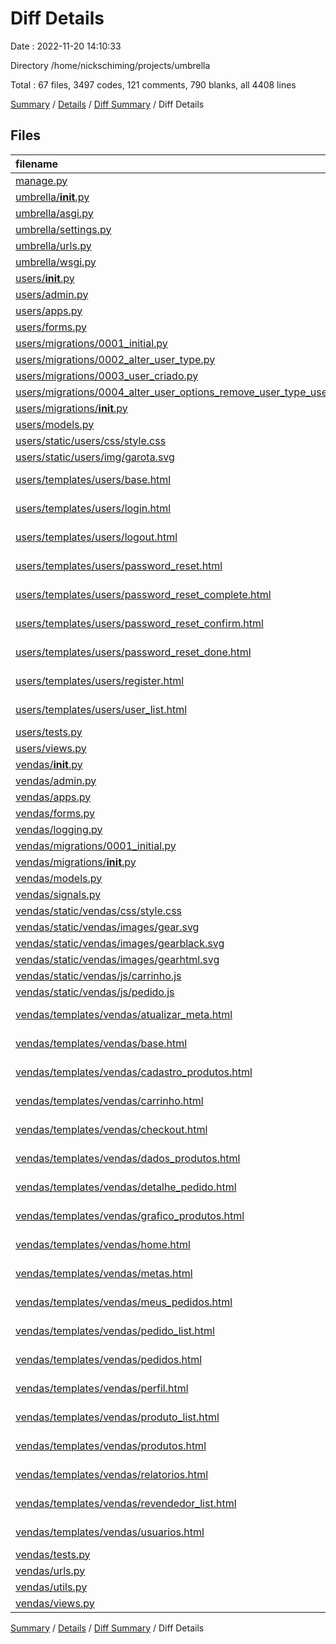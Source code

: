 # Diff Details

Date : 2022-11-20 14:10:33

Directory /home/nickschiming/projects/umbrella

Total : 67 files,  3497 codes, 121 comments, 790 blanks, all 4408 lines

[Summary](results.md) / [Details](details.md) / [Diff Summary](diff.md) / Diff Details

## Files
| filename | language | code | comment | blank | total |
| :--- | :--- | ---: | ---: | ---: | ---: |
| [manage.py](/manage.py) | Python | 15 | 3 | 5 | 23 |
| [umbrella/__init__.py](/umbrella/__init__.py) | Python | 0 | 0 | 1 | 1 |
| [umbrella/asgi.py](/umbrella/asgi.py) | Python | 4 | 8 | 5 | 17 |
| [umbrella/settings.py](/umbrella/settings.py) | Python | 111 | 27 | 45 | 183 |
| [umbrella/urls.py](/umbrella/urls.py) | Python | 26 | 15 | 2 | 43 |
| [umbrella/wsgi.py](/umbrella/wsgi.py) | Python | 4 | 8 | 5 | 17 |
| [users/__init__.py](/users/__init__.py) | Python | 0 | 0 | 1 | 1 |
| [users/admin.py](/users/admin.py) | Python | 4 | 0 | 2 | 6 |
| [users/apps.py](/users/apps.py) | Python | 4 | 0 | 3 | 7 |
| [users/forms.py](/users/forms.py) | Python | 16 | 0 | 7 | 23 |
| [users/migrations/0001_initial.py](/users/migrations/0001_initial.py) | Python | 31 | 1 | 7 | 39 |
| [users/migrations/0002_alter_user_type.py](/users/migrations/0002_alter_user_type.py) | Python | 12 | 1 | 6 | 19 |
| [users/migrations/0003_user_criado.py](/users/migrations/0003_user_criado.py) | Python | 13 | 1 | 6 | 20 |
| [users/migrations/0004_alter_user_options_remove_user_type_user_tipo.py](/users/migrations/0004_alter_user_options_remove_user_type_user_tipo.py) | Python | 20 | 1 | 6 | 27 |
| [users/migrations/__init__.py](/users/migrations/__init__.py) | Python | 0 | 0 | 1 | 1 |
| [users/models.py](/users/models.py) | Python | 60 | 8 | 24 | 92 |
| [users/static/users/css/style.css](/users/static/users/css/style.css) | CSS | 181 | 4 | 30 | 215 |
| [users/static/users/img/garota.svg](/users/static/users/img/garota.svg) | XML | 1 | 0 | 0 | 1 |
| [users/templates/users/base.html](/users/templates/users/base.html) | Django Template | 38 | 0 | 9 | 47 |
| [users/templates/users/login.html](/users/templates/users/login.html) | Django Template | 15 | 0 | 0 | 15 |
| [users/templates/users/logout.html](/users/templates/users/logout.html) | Django Template | 11 | 0 | 1 | 12 |
| [users/templates/users/password_reset.html](/users/templates/users/password_reset.html) | Django Template | 11 | 0 | 0 | 11 |
| [users/templates/users/password_reset_complete.html](/users/templates/users/password_reset_complete.html) | Django Template | 7 | 0 | 0 | 7 |
| [users/templates/users/password_reset_confirm.html](/users/templates/users/password_reset_confirm.html) | Django Template | 11 | 0 | 0 | 11 |
| [users/templates/users/password_reset_done.html](/users/templates/users/password_reset_done.html) | Django Template | 6 | 0 | 0 | 6 |
| [users/templates/users/register.html](/users/templates/users/register.html) | Django Template | 15 | 0 | 0 | 15 |
| [users/templates/users/user_list.html](/users/templates/users/user_list.html) | Django Template | 43 | 0 | 6 | 49 |
| [users/tests.py](/users/tests.py) | Python | 1 | 1 | 2 | 4 |
| [users/views.py](/users/views.py) | Python | 14 | 0 | 3 | 17 |
| [vendas/__init__.py](/vendas/__init__.py) | Python | 0 | 0 | 1 | 1 |
| [vendas/admin.py](/vendas/admin.py) | Python | 10 | 0 | 5 | 15 |
| [vendas/apps.py](/vendas/apps.py) | Python | 6 | 0 | 4 | 10 |
| [vendas/forms.py](/vendas/forms.py) | Python | 62 | 0 | 27 | 89 |
| [vendas/logging.py](/vendas/logging.py) | Python | 23 | 0 | 2 | 25 |
| [vendas/migrations/0001_initial.py](/vendas/migrations/0001_initial.py) | Python | 131 | 1 | 7 | 139 |
| [vendas/migrations/__init__.py](/vendas/migrations/__init__.py) | Python | 0 | 0 | 1 | 1 |
| [vendas/models.py](/vendas/models.py) | Python | 268 | 34 | 68 | 370 |
| [vendas/signals.py](/vendas/signals.py) | Python | 4 | 7 | 5 | 16 |
| [vendas/static/vendas/css/style.css](/vendas/static/vendas/css/style.css) | CSS | 164 | 0 | 41 | 205 |
| [vendas/static/vendas/images/gear.svg](/vendas/static/vendas/images/gear.svg) | XML | 1 | 0 | 0 | 1 |
| [vendas/static/vendas/images/gearblack.svg](/vendas/static/vendas/images/gearblack.svg) | XML | 1 | 0 | 0 | 1 |
| [vendas/static/vendas/images/gearhtml.svg](/vendas/static/vendas/images/gearhtml.svg) | XML | 1 | 0 | 0 | 1 |
| [vendas/static/vendas/js/carrinho.js](/vendas/static/vendas/js/carrinho.js) | JavaScript | 33 | 0 | 11 | 44 |
| [vendas/static/vendas/js/pedido.js](/vendas/static/vendas/js/pedido.js) | JavaScript | 54 | 0 | 15 | 69 |
| [vendas/templates/vendas/atualizar_meta.html](/vendas/templates/vendas/atualizar_meta.html) | Django Template | 16 | 0 | 3 | 19 |
| [vendas/templates/vendas/base.html](/vendas/templates/vendas/base.html) | Django Template | 152 | 0 | 35 | 187 |
| [vendas/templates/vendas/cadastro_produtos.html](/vendas/templates/vendas/cadastro_produtos.html) | Django Template | 30 | 0 | 1 | 31 |
| [vendas/templates/vendas/carrinho.html](/vendas/templates/vendas/carrinho.html) | Django Template | 50 | 0 | 5 | 55 |
| [vendas/templates/vendas/checkout.html](/vendas/templates/vendas/checkout.html) | Django Template | 89 | 0 | 16 | 105 |
| [vendas/templates/vendas/dados_produtos.html](/vendas/templates/vendas/dados_produtos.html) | Django Template | 21 | 0 | 1 | 22 |
| [vendas/templates/vendas/detalhe_pedido.html](/vendas/templates/vendas/detalhe_pedido.html) | Django Template | 64 | 0 | 2 | 66 |
| [vendas/templates/vendas/grafico_produtos.html](/vendas/templates/vendas/grafico_produtos.html) | Django Template | 48 | 0 | 16 | 64 |
| [vendas/templates/vendas/home.html](/vendas/templates/vendas/home.html) | Django Template | 68 | 0 | 37 | 105 |
| [vendas/templates/vendas/metas.html](/vendas/templates/vendas/metas.html) | Django Template | 19 | 0 | 5 | 24 |
| [vendas/templates/vendas/meus_pedidos.html](/vendas/templates/vendas/meus_pedidos.html) | Django Template | 35 | 0 | 2 | 37 |
| [vendas/templates/vendas/pedido_list.html](/vendas/templates/vendas/pedido_list.html) | Django Template | 45 | 0 | 3 | 48 |
| [vendas/templates/vendas/pedidos.html](/vendas/templates/vendas/pedidos.html) | Django Template | 46 | 0 | 4 | 50 |
| [vendas/templates/vendas/perfil.html](/vendas/templates/vendas/perfil.html) | Django Template | 66 | 0 | 6 | 72 |
| [vendas/templates/vendas/produto_list.html](/vendas/templates/vendas/produto_list.html) | Django Template | 43 | 0 | 2 | 45 |
| [vendas/templates/vendas/produtos.html](/vendas/templates/vendas/produtos.html) | Django Template | 24 | 0 | 2 | 26 |
| [vendas/templates/vendas/relatorios.html](/vendas/templates/vendas/relatorios.html) | Django Template | 140 | 0 | 37 | 177 |
| [vendas/templates/vendas/revendedor_list.html](/vendas/templates/vendas/revendedor_list.html) | Django Template | 49 | 0 | 4 | 53 |
| [vendas/templates/vendas/usuarios.html](/vendas/templates/vendas/usuarios.html) | Django Template | 46 | 0 | 6 | 52 |
| [vendas/tests.py](/vendas/tests.py) | Python | 1 | 1 | 2 | 4 |
| [vendas/urls.py](/vendas/urls.py) | Python | 55 | 0 | 12 | 67 |
| [vendas/utils.py](/vendas/utils.py) | Python | 233 | 0 | 43 | 276 |
| [vendas/views.py](/vendas/views.py) | Python | 725 | 0 | 182 | 907 |

[Summary](results.md) / [Details](details.md) / [Diff Summary](diff.md) / Diff Details